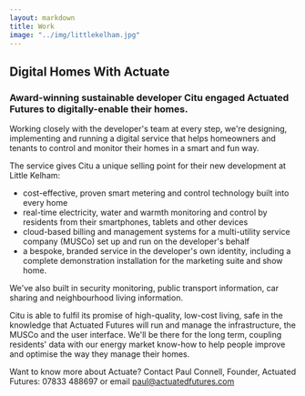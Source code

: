 ```yaml
---
layout: markdown
title: Work
image: "../img/littlekelham.jpg"
---
```


## Digital Homes With Actuate

### Award-winning sustainable developer Citu engaged Actuated Futures to digitally-enable their homes.

Working closely with the developer's team at every step, we're designing, implementing and running a digital service that helps homeowners and tenants to control and monitor their homes in a smart and fun way.

The service gives Citu a unique selling point for their new development at Little Kelham:

- cost-effective, proven smart metering and control technology built into every home
- real-time electricity, water and warmth monitoring and control by residents from their smartphones, tablets and other devices
- cloud-based billing and management systems for a multi-utility service company (MUSCo) set up and run on the developer's behalf
- a bespoke, branded service in the developer's own identity, including a complete demonstration installation for the marketing suite and show home.

We've also built in security monitoring, public transport information, car sharing and neighbourhood living information.

Citu is able to fulfil its promise of high-quality, low-cost living, safe in the knowledge that Actuated Futures will run and manage the infrastructure, the MUSCo and the user interface. We'll be there for the long term, coupling residents' data with our energy market know-how to help people improve and optimise the way they manage their homes.

Want to know more about Actuate? Contact Paul Connell, Founder, Actuated Futures: 07833 488697 or email paul@actuatedfutures.com